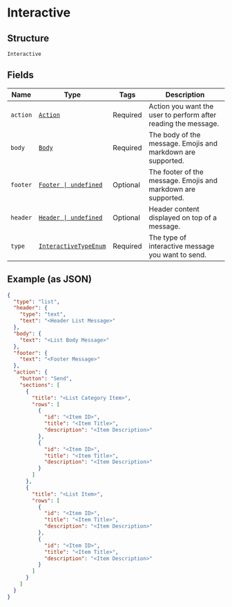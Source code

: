 
# Interactive

## Structure

`Interactive`

## Fields

| Name | Type | Tags | Description |
|  --- | --- | --- | --- |
| `action` | [`Action`](../../doc/models/action.md) | Required | Action you want the user to perform after reading the message. |
| `body` | [`Body`](../../doc/models/body.md) | Required | The body of the message. Emojis and markdown are supported. |
| `footer` | [`Footer \| undefined`](../../doc/models/footer.md) | Optional | The footer of the message. Emojis and markdown are supported. |
| `header` | [`Header \| undefined`](../../doc/models/header.md) | Optional | Header content displayed on top of a message. |
| `type` | [`InteractiveTypeEnum`](../../doc/models/interactive-type-enum.md) | Required | The type of interactive message you want to send. |

## Example (as JSON)

```json
{
  "type": "list",
  "header": {
    "type": "text",
    "text": "<Header List Message>"
  },
  "body": {
    "text": "<List Body Message>"
  },
  "footer": {
    "text": "<Footer Message>"
  },
  "action": {
    "button": "Send",
    "sections": [
      {
        "title": "<List Category Item>",
        "rows": [
          {
            "id": "<Item ID>",
            "title": "<Item Title>",
            "description": "<Item Description>"
          },
          {
            "id": "<Item ID>",
            "title": "<Item Title>",
            "description": "<Item Description>"
          }
        ]
      },
      {
        "title": "<List Item>",
        "rows": [
          {
            "id": "<Item ID>",
            "title": "<Item Title>",
            "description": "<Item Description>"
          },
          {
            "id": "<Item ID>",
            "title": "<Item Title>",
            "description": "<Item Description>"
          }
        ]
      }
    ]
  }
}
```

